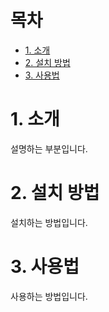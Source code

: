 # 목차
- [1. 소개](#1-소개)
- [2. 설치 방법](#2-설치-방법)
- [3. 사용법](#3-사용법)

# 1. 소개
설명하는 부분입니다.

# 2. 설치 방법
설치하는 방법입니다.

# 3. 사용법
사용하는 방법입니다.
